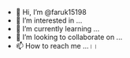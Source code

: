 - 👋 Hi, I’m @faruk15198
- 👀 I’m interested in ...
- 🌱 I’m currently learning ...
- 💞️ I’m looking to collaborate on ...
- 📫 How to reach me ...।।

<!---
faruk15198/faruk15198 is a ✨ special ✨ repository because its `README.md` (this file) appears on your GitHub profile.
You can click the Preview link to take a look at your changes.
--->
